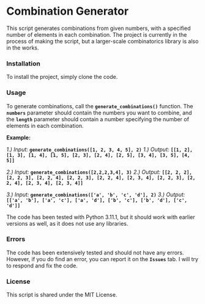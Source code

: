 # Combination Generator

This script generates combinations from given numbers, with a specified number of elements in each combination. The project is currently in the process of making the script, but a larger-scale combinatorics library is also in the works.

### Installation
To install the project, simply clone the code.

### Usage
To generate combinations, call the **`generate_combinations()`** function. The **`numbers`** parameter should contain the numbers you want to combine, and the **`length`** parameter should contain a number specifying the number of elements in each combination.

**Example:**

*1.) Input:* **`generate_combinations([1, 2, 3, 4, 5], 2)`**
*1.) Output:* **`[[1, 2], [1, 3], [1, 4], [1, 5], [2, 3], [2, 4], [2, 5], [3, 4], [3, 5], [4, 5]]`**

*2.) Input:* **`generate_combinations([2,2,2,3,4], 3)`**
*2.) Output:* **`[[2, 2, 2], [2, 2, 3], [2, 2, 4], [2, 2, 3], [2, 2, 4], [2, 3, 4], [2, 2, 3], [2, 2, 4], [2, 3, 4], [2, 3, 4]]`**

*3.) Input:* **`generate_combinations(['a', 'b', 'c', 'd'], 2)`**
*3.) Output:* **`[['a', 'b'], ['a', 'c'], ['a', 'd'], ['b', 'c'], ['b', 'd'], ['c', 'd']]`**

The code has been tested with Python 3.11.1, but it should work with earlier versions as well, as it does not use any libraries.

### Errors
The code has been extensively tested and should not have any errors. However, if you do find an error, you can report it on the **`Issues`** tab. I will try to respond and fix the code.

### License
This script is shared under the MIT License.
